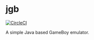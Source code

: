 # jgb

[![CircleCI](https://circleci.com/gh/Faylixe/jgb/tree/master.svg)](https://circleci.com/gh/Faylixe/jgb/tree/master)

A simple Java based GameBoy emulator.
